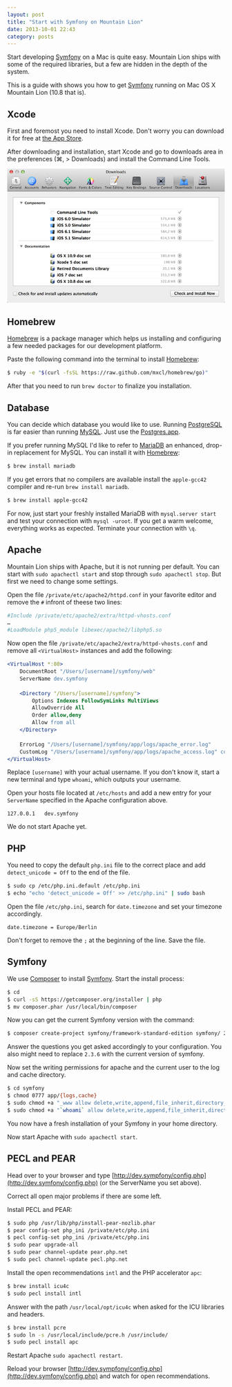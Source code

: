 ```yaml
---
layout: post
title: "Start with Symfony on Mountain Lion"
date: 2013-10-01 22:43
category: posts
---
```


Start developing [Symfony](http://symfony.com/) on a Mac is quite easy. Mountain Lion ships with some of the required libraries, but a few are hidden in the depth of the system.

This is a guide with shows you how to get [Symfony](http://symfony.com/) running on  Mac OS X Mountain Lion (10.8 that is).

## Xcode

First and foremost you need to install Xcode. Don't worry you can download it for free at [the App Store](https://itunes.apple.com/de/app/xcode/id497799835?mt=12).

After downloading and installation, start Xcode and go to downloads area in the preferences (⌘, > Downloads) and install the Command Line Tools.

![Xcode Preferences Panel](/images/blog/xcode-downloads.png)

## Homebrew

[Homebrew](http://brew.sh) is a package manager which helps us installing and configuring a few needed packages for our development platform.

Paste the following command into the terminal to install [Homebrew](http://brew.sh):

```bash
$ ruby -e "$(curl -fsSL https://raw.github.com/mxcl/homebrew/go)"
```

After that you need to run `brew doctor` to finalize you installation.

## Database

You can decide which database you would like to use. Running [PostgreSQL](http://www.postgresql.org) is far easier than running [MySQL](http://www.mysql.com). Just use the [Postgres.app](http://postgresapp.com).

If you prefer running MySQL I'd like to refer to [MariaDB](https://mariadb.org) an enhanced, drop-in replacement for MySQL. You can install it with [Homebrew](http://brew.sh):

```bash
$ brew install mariadb
```

If you get errors that no compilers are available install the `apple-gcc42` compiler and re-run `brew install mariadb`.

```bash
$ brew install apple-gcc42
```

For now, just start your freshly installed MariaDB with `mysql.server start` and test your connection with `mysql -uroot`. If you get a warm welcome, everything works as expected. Terminate your connection with `\q`.

## Apache

Mountain Lion ships with Apache, but it is not running per default. You can start with `sudo apachectl start` and stop through `sudo apachectl stop`. But first we need to change some settings.

Open the file `/private/etc/apache2/httpd.conf` in your favorite editor and remove the `#` infront of theese two lines:

```apache
#Include /private/etc/apache2/extra/httpd-vhosts.conf
…
#LoadModule php5_module libexec/apache2/libphp5.so
```

Now open the file `/private/etc/apache2/extra/httpd-vhosts.conf` and remove all `<VirtualHost>` instances and add the following:

```apache
<VirtualHost *:80>
    DocumentRoot "/Users/[username]/symfony/web"
    ServerName dev.symfony

    <Directory "/Users/[username]/symfony">
        Options Indexes FollowSymLinks MultiViews
        AllowOverride All
        Order allow,deny
        Allow from all
    </Directory>

    ErrorLog "/Users/[username]/symfony/app/logs/apache_error.log"
    CustomLog "/Users/[username]/symfony/app/logs/apache_access.log" common
</VirtualHost>
```

Replace `[username]` with your actual username. If you don't know it, start a new terminal and type `whoami`, which outputs your username.

Open your hosts file located at `/etc/hosts` and add a new entry for your `ServerName` specified in the Apache configuration above.

```
127.0.0.1   dev.symfony
```

We do not start Apache yet.

## PHP

You need to copy the default `php.ini` file to the correct place and add `detect_unicode = Off` to the end of the file.

```bash
$ sudo cp /etc/php.ini.default /etc/php.ini
$ echo "echo 'detect_unicode = Off' >> /etc/php.ini" | sudo bash
```

Open the file `/etc/php.ini`, search for `date.timezone` and set your timezone accordingly.

```
date.timezone = Europe/Berlin
```

Don't forget to remove the `;` at the beginning of the line. Save the file.

## Symfony

We use [Composer](http://getcomposer.org) to install [Symfony](http://symfony.com/). Start the install process:

```bash
$ cd
$ curl -sS https://getcomposer.org/installer | php
$ mv composer.phar /usr/local/bin/composer
```

Now you can get the current Symfony version with the command:

```bash
$ composer create-project symfony/framework-standard-edition symfony/ 2.3.6
```

Answer the questions you get asked accordingly to your configuration. You also might need to replace `2.3.6` with the current version of symfony.

Now set the writing permissions for apache and the current user to the log and cache directory.

```bash
$ cd symfony
$ chmod 0777 app/{logs,cache}
$ sudo chmod +a "_www allow delete,write,append,file_inherit,directory_inherit" app/cache app/logs
$ sudo chmod +a "`whoami` allow delete,write,append,file_inherit,directory_inherit" app/cache app/logs
```

You now have a fresh installation of your Symfony in your home directory.

Now start Apache with `sudo apachectl start`.

## PECL and PEAR

Head over to your browser and type [http://dev.sympfony/config.php](http://dev.symfony/config.php) (or the ServerName you set above).

Correct all open major problems if there are some left.

Install PECL and PEAR:

```bash
$ sudo php /usr/lib/php/install-pear-nozlib.phar
$ pear config-set php_ini /private/etc/php.ini
$ pecl config-set php_ini /private/etc/php.ini
$ sudo pear upgrade-all
$ sudo pear channel-update pear.php.net
$ sudo pecl channel-update pecl.php.net
```

Install the open recommendations `intl` and the PHP accelerator `apc`:

```bash
$ brew install icu4c
$ sudo pecl install intl
```

Answer with the path `/usr/local/opt/icu4c` when asked for the ICU libraries and headers.

```bash
$ brew install pcre
$ sudo ln -s /usr/local/include/pcre.h /usr/include/
$ sudo pecl install apc
````

Restart Apache `sudo apachectl restart`.

Reload your browser [http://dev.sympfony/config.php](http://dev.symfony/config.php) and watch for open recommendations.

<!--
## Add this

```
include_path = ".:/usr/lib/php/pear"
```
-->
